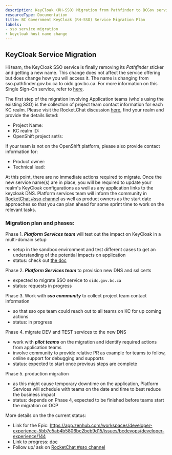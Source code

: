 ```yaml
---
description: KeyCloak (RH-SSO) Migration from Pathfinder to BCGov service
resourceType: Documentation
title: BC Government KeyCloak (RH-SSO) Service Migration Plan
labels:
- sso service migration
- keycloak host name change
---
```


## KeyCloak Service Migration

Hi team, the KeyCloak SSO service is finally removing its *Pathfinder* sticker and getting a new name.  This change does not affect the service offering but does change how you will access it.  The name is changing from sso.pathfinder.gov.bc.ca to oidc.gov.bc.ca.  For more information on this Single Sign-On service, refer to [here](https://developer.gov.bc.ca/BC-Government-SSO-Service-Definition).

The first step of the migration involving Application teams (who's using the existing SSO) is the collection of project team contact information for each KC realm.  Please visit the Rocket.Chat discussion [here](https://chat.pathfinder.gov.bc.ca/channel/sso-migration), find your realm and provide the details listed:
- Project Name: 
- KC realm ID: 
- OpenShift project set/s: 

If your team is not on the OpenShift platform, please also provide contact information for:
- Product owner: 
- Technical lead: 

At this point, there are no immediate actions required to migrate. Once the new service name(s) are in place, you will be required to update your realm's KeyCloak configurations as well as any application links to the keycloak DNS. Platform services team will inform the community in [RocketChat #sso channel](https://chat.pathfinder.gov.bc.ca/channel/sso) as well as product owners as the start date approaches so that you can plan ahead for some sprint time to work on the relevant tasks.

### Migration plan and phases:
Phase 1. ***Platform Services team*** will test out the impact on KeyCloak in a multi-domain setup
- setup in the sandbox environment and test different cases to get an understanding of the potential impacts on application
- status: check out [the doc](./kc-admin.md)

Phase 2. ***Platform Services team*** to provision new DNS and ssl certs
- expected to migrate SSO service to `oidc.gov.bc.ca`
- status: requests in progress

Phase 3. Work with ***sso community*** to collect project team contact information
- so that sso ops team could reach out to all teams on KC for up coming actions
- status: in progress

Phase 4. migrate DEV and TEST services to the new DNS
- work with ***pilot teams*** on the migration and identify required actions from application teams
- involve community to provide relative PR as example for teams to follow, online support for debugging and supports
- status: expected to start once previous steps are complete

Phase 5. production migration
- as this might cause temporary downtime on the application, Platform Services will schedule with teams on the date and time to best reduce the business impact
- status: depends on Phase 4, expected to be finished before teams start the migration on OCP



More details on the the current status:
- Link for the Epic: https://app.zenhub.com/workspaces/developer-experience-5bb7c5ab4b5806bc2beb9d15/issues/bcdevops/developer-experience/144
- Link to progress: [doc](./kc-admin.md)
- Follow up/ ask on [RocketChat #sso channel](https://chat.pathfinder.gov.bc.ca/channel/sso)
